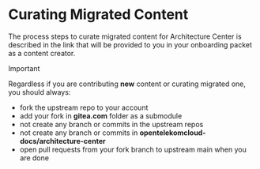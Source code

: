 # Curating Migrated Content

The process steps to curate migrated content for Architecture Center is described in the link that will be provided to you
in your onboarding packet as a content creator.

> [!IMPORTANT]   
> Regardless if you are contributing **new** content or curating migrated one, you should always:
> - fork the upstream repo to your account 
> - add your fork in **gitea.com** folder as a submodule 
> - not create any branch or commits in the upstream repos 
> - not create any branch or commits in **opentelekomcloud-docs/architecture-center**
> - open pull requests from your fork branch to upstream main when you are done
